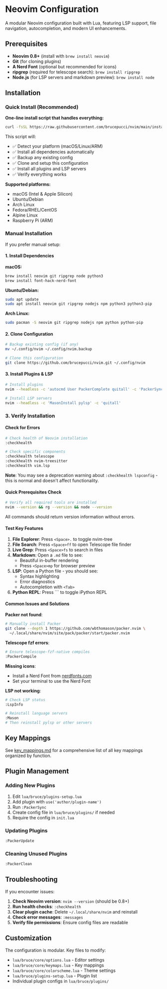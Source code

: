 # Neovim Configuration

A modular Neovim configuration built with Lua, featuring LSP support, file navigation, autocompletion, and modern UI enhancements.

## Prerequisites

- **Neovim 0.8+** (install with `brew install neovim`)
- **Git** (for cloning plugins)
- **A Nerd Font** (optional but recommended for icons)
- **ripgrep** (required for telescope search): `brew install ripgrep`
- **Node.js** (for LSP servers and markdown preview): `brew install node`

## Installation

### Quick Install (Recommended)

**One-line install script that handles everything:**

```bash
curl -fsSL https://raw.githubusercontent.com/brucepucci/nvim/main/install.sh | bash
```

This script will:
- ✅ Detect your platform (macOS/Linux/ARM)
- ✅ Install all dependencies automatically
- ✅ Backup any existing config
- ✅ Clone and setup this configuration
- ✅ Install all plugins and LSP servers
- ✅ Verify everything works

**Supported platforms:**
- macOS (Intel & Apple Silicon)
- Ubuntu/Debian
- Arch Linux
- Fedora/RHEL/CentOS
- Alpine Linux
- Raspberry Pi (ARM)

### Manual Installation

If you prefer manual setup:

#### 1. Install Dependencies

**macOS:**
```bash
brew install neovim git ripgrep node python3
brew install font-hack-nerd-font
```

**Ubuntu/Debian:**
```bash
sudo apt update
sudo apt install neovim git ripgrep nodejs npm python3 python3-pip
```

**Arch Linux:**
```bash
sudo pacman -S neovim git ripgrep nodejs npm python python-pip
```

#### 2. Clone Configuration

```bash
# Backup existing config (if any)
mv ~/.config/nvim ~/.config/nvim.backup

# Clone this configuration
git clone https://github.com/brucepucci/nvim.git ~/.config/nvim
```

#### 3. Install Plugins & LSP

```bash
# Install plugins
nvim --headless -c 'autocmd User PackerComplete quitall' -c 'PackerSync'

# Install LSP servers
nvim --headless -c 'MasonInstall pylsp' -c 'quitall'
```

### 3. Verify Installation

#### Check for Errors
```bash
# Check health of Neovim installation
:checkhealth

# Check specific components
:checkhealth telescope
:checkhealth nvim-treesitter
:checkhealth vim.lsp
```

**Note**: You may see a deprecation warning about `:checkhealth lspconfig` - this is normal and doesn't affect functionality.

#### Quick Prerequisites Check
```bash
# Verify all required tools are installed
nvim --version && rg --version && node --version
```
All commands should return version information without errors.

#### Test Key Features

1. **File Explorer**: Press `<Space>.` to toggle nvim-tree
2. **File Search**: Press `<Space>ff` to open Telescope file finder
3. **Live Grep**: Press `<Space>fs` to search in files
4. **Markdown**: Open a `.md` file to see:
   - Beautiful in-buffer rendering
   - Press `<Space>mp` for browser preview
5. **LSP**: Open a Python file - you should see:
   - Syntax highlighting
   - Error diagnostics
   - Autocompletion with `<Tab>`
6. **Python REPL**: Press `<Space>`` to toggle iPython REPL

#### Common Issues and Solutions

**Packer not found**:
```bash
# Manually install Packer
git clone --depth 1 https://github.com/wbthomason/packer.nvim \
  ~/.local/share/nvim/site/pack/packer/start/packer.nvim
```

**Telescope fzf errors**:
```bash
# Ensure telescope-fzf-native compiles
:PackerCompile
```

**Missing icons**:
- Install a Nerd Font from [nerdfonts.com](https://www.nerdfonts.com/)
- Set your terminal to use the Nerd Font

**LSP not working**:
```bash
# Check LSP status
:LspInfo

# Reinstall language servers
:Mason
# Then reinstall pylsp or other servers
```

## Key Mappings

See [key_mappings.md](key_mappings.md) for a comprehensive list of all key mappings organized by function.

## Plugin Management

### Adding New Plugins
1. Edit `lua/bruce/plugins-setup.lua`
2. Add plugin with `use('author/plugin-name')`
3. Run `:PackerSync`
4. Create config file in `lua/bruce/plugins/` if needed
5. Require the config in `init.lua`

### Updating Plugins
```bash
:PackerUpdate
```

### Cleaning Unused Plugins
```bash
:PackerClean
```

## Troubleshooting

If you encounter issues:

1. **Check Neovim version**: `nvim --version` (should be 0.8+)
2. **Run health checks**: `:checkhealth`
3. **Clear plugin cache**: Delete `~/.local/share/nvim` and reinstall
4. **Check error messages**: `:messages`
5. **Verify file permissions**: Ensure config files are readable

## Customization

The configuration is modular. Key files to modify:

- `lua/bruce/core/options.lua` - Editor settings
- `lua/bruce/core/keymaps.lua` - Key mappings
- `lua/bruce/core/colorscheme.lua` - Theme settings
- `lua/bruce/plugins-setup.lua` - Plugin list
- Individual plugin configs in `lua/bruce/plugins/`